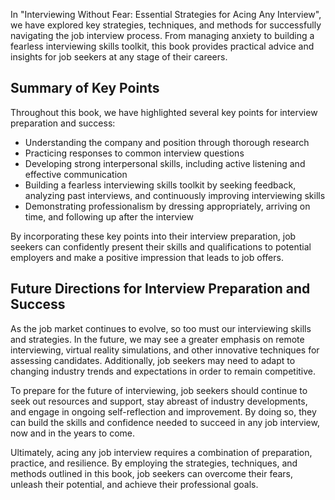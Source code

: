 

In "Interviewing Without Fear: Essential Strategies for Acing Any Interview", we have explored key strategies, techniques, and methods for successfully navigating the job interview process. From managing anxiety to building a fearless interviewing skills toolkit, this book provides practical advice and insights for job seekers at any stage of their careers.

Summary of Key Points
---------------------

Throughout this book, we have highlighted several key points for interview preparation and success:

* Understanding the company and position through thorough research
* Practicing responses to common interview questions
* Developing strong interpersonal skills, including active listening and effective communication
* Building a fearless interviewing skills toolkit by seeking feedback, analyzing past interviews, and continuously improving interviewing skills
* Demonstrating professionalism by dressing appropriately, arriving on time, and following up after the interview

By incorporating these key points into their interview preparation, job seekers can confidently present their skills and qualifications to potential employers and make a positive impression that leads to job offers.

Future Directions for Interview Preparation and Success
-------------------------------------------------------

As the job market continues to evolve, so too must our interviewing skills and strategies. In the future, we may see a greater emphasis on remote interviewing, virtual reality simulations, and other innovative techniques for assessing candidates. Additionally, job seekers may need to adapt to changing industry trends and expectations in order to remain competitive.

To prepare for the future of interviewing, job seekers should continue to seek out resources and support, stay abreast of industry developments, and engage in ongoing self-reflection and improvement. By doing so, they can build the skills and confidence needed to succeed in any job interview, now and in the years to come.

Ultimately, acing any job interview requires a combination of preparation, practice, and resilience. By employing the strategies, techniques, and methods outlined in this book, job seekers can overcome their fears, unleash their potential, and achieve their professional goals.

